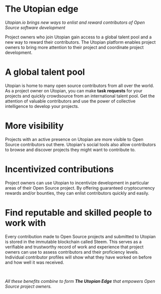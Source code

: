# The Utopian edge

*Utopian.io brings new ways to enlist and reward contributors of Open Source software development*

Project owners who join Utopian gain access to a global talent pool and a new way to reward their contributors. The Utopian platform enables project owners to bring more attention to their project and coordinate project development.

# A global talent pool

Utopian is home to many open source contributors from all over the world. As a project owner on Utopian, you can make **task requests** for your projects and quickly crowdsource from an international talent pool. Get the attention of valuable contributors and use the power of collective intelligence to develop your projects.

# More visibility

Projects with an active presence on Utopian are more visible to Open Source contributors out there. Utopian's social tools also allow contributors to browse and discover projects they might want to contribute to.

# Incentivized contributions

Project owners can use Utopian to incentivize development in particular areas of their Open Source project. By offering guaranteed cryptocurrency rewards and/or bounties, they can enlist contributors quickly and easily.

# Find reputable and skilled people to work with

Every contribution made to Open Source projects and submitted to Utopian is stored in the immutable blockchain called Steem. This serves as a verifiable and trustworthy record of work and experience that project owners can use to assess contributors and their proficiency levels. Individual contributor profiles will show what they have worked on before and how well it was received.

<br>

*All these benefits combine to form **The Utopian Edge** that empowers Open Source project owners.*
